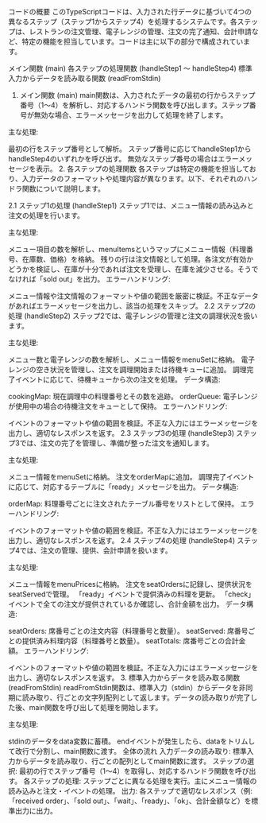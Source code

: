 コードの概要
このTypeScriptコードは、入力された行データに基づいて4つの異なるステップ（ステップ1からステップ4）を処理するシステムです。各ステップは、レストランの注文管理、電子レンジの管理、注文の完了通知、会計申請など、特定の機能を担当しています。コードは主に以下の部分で構成されています。

メイン関数 (main)
各ステップの処理関数 (handleStep1 ～ handleStep4)
標準入力からデータを読み取る関数 (readFromStdin)
1. メイン関数 (main)
main関数は、入力されたデータの最初の行からステップ番号（1～4）を解析し、対応するハンドラ関数を呼び出します。ステップ番号が無効な場合、エラーメッセージを出力して処理を終了します。

主な処理:

最初の行をステップ番号として解析。
ステップ番号に応じてhandleStep1からhandleStep4のいずれかを呼び出す。
無効なステップ番号の場合はエラーメッセージを表示。
2. 各ステップの処理関数
各ステップは特定の機能を担当しており、入力データのフォーマットや処理内容が異なります。以下、それぞれのハンドラ関数について説明します。

2.1 ステップ1の処理 (handleStep1)
ステップ1では、メニュー情報の読み込みと注文の処理を行います。

主な処理:

メニュー項目の数を解析し、menuItemsというマップにメニュー情報（料理番号、在庫数、価格）を格納。
残りの行は注文情報として処理。各注文が有効かどうかを検証し、在庫が十分であれば注文を受理し、在庫を減少させる。そうでなければ「sold out」を出力。
エラーハンドリング:

メニュー情報や注文情報のフォーマットや値の範囲を厳密に検証。不正なデータがあればエラーメッセージを出力し、該当の処理をスキップ。
2.2 ステップ2の処理 (handleStep2)
ステップ2では、電子レンジの管理と注文の調理状況を扱います。

主な処理:

メニュー数と電子レンジの数を解析し、メニュー情報をmenuSetに格納。
電子レンジの空き状況を管理し、注文を調理開始または待機キューに追加。
調理完了イベントに応じて、待機キューから次の注文を処理。
データ構造:

cookingMap: 現在調理中の料理番号とその数を追跡。
orderQueue: 電子レンジが使用中の場合の待機注文をキューとして保持。
エラーハンドリング:

イベントのフォーマットや値の範囲を検証。不正な入力にはエラーメッセージを出力し、適切なレスポンスを返す。
2.3 ステップ3の処理 (handleStep3)
ステップ3では、注文の完了を管理し、準備が整った注文を通知します。

主な処理:

メニュー情報をmenuSetに格納。
注文をorderMapに追加。
調理完了イベントに応じて、対応するテーブルに「ready」メッセージを出力。
データ構造:

orderMap: 料理番号ごとに注文されたテーブル番号をリストとして保持。
エラーハンドリング:

イベントのフォーマットや値の範囲を検証。不正な入力にはエラーメッセージを出力し、適切なレスポンスを返す。
2.4 ステップ4の処理 (handleStep4)
ステップ4では、注文の管理、提供、会計申請を扱います。

主な処理:

メニュー情報をmenuPricesに格納。
注文をseatOrdersに記録し、提供状況をseatServedで管理。
「ready」イベントで提供済みの料理を更新。
「check」イベントで全ての注文が提供されているか確認し、合計金額を出力。
データ構造:

seatOrders: 席番号ごとの注文内容（料理番号と数量）。
seatServed: 席番号ごとの提供済み料理内容（料理番号と数量）。
seatTotals: 席番号ごとの合計金額。
エラーハンドリング:

イベントのフォーマットや値の範囲を検証。不正な入力にはエラーメッセージを出力し、適切なレスポンスを返す。
3. 標準入力からデータを読み取る関数 (readFromStdin)
readFromStdin関数は、標準入力（stdin）からデータを非同期に読み取り、行ごとの文字列配列として返します。データの読み取りが完了した後、main関数を呼び出して処理を開始します。

主な処理:

stdinのデータをdata変数に蓄積。
endイベントが発生したら、dataをトリムして改行で分割し、main関数に渡す。
全体の流れ
入力データの読み取り:
標準入力からデータを読み取り、行ごとの配列としてmain関数に渡す。
ステップの選択:
最初の行でステップ番号（1～4）を取得し、対応するハンドラ関数を呼び出す。
各ステップの処理:
ステップごとに異なる処理を実行。主にメニュー情報の読み込みと注文・イベントの処理。
出力:
各ステップで適切なレスポンス（例:「received order」、「sold out」、「wait」、「ready」、「ok」、合計金額など）を標準出力に出力。
